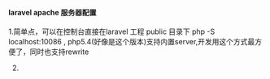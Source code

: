 #### laravel apache 服务器配置

1.简单点，可以在控制台直接在laravel 工程 public 目录下 php -S localhost:10086 , php5.4(好像是这个版本)支持内置server,开发用这个方式最方便了，同时也支持rewrite
  
2.